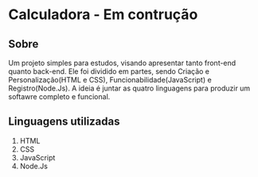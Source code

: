 # Calculadora - Em contrução

<h2>Sobre</h2>
<p>Um projeto simples para estudos, visando apresentar tanto front-end quanto back-end. Ele foi dividido em partes, sendo Criação e Personalização(HTML e CSS), Funcionabilidade(JavaScript) e Registro(Node.Js). A ideia é juntar as quatro linguagens para produzir um softawre completo e funcional. </p>

<h2>Linguagens utilizadas</h2>
<ol>
  <li>HTML</li>
  <li>CSS</li>
  <li>JavaScript</li>
  <li>Node.Js</li>
</ol>
